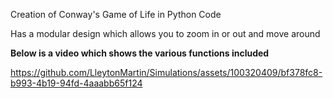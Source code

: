 Creation of Conway's Game of Life in Python Code

Has a modular design which allows you to zoom in or out and move around

**Below is a video which shows the various functions included**

https://github.com/LleytonMartin/Simulations/assets/100320409/bf378fc8-b993-4b19-94fd-4aaabb65f124

